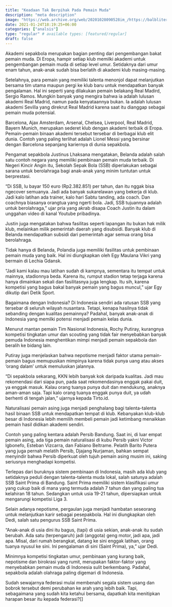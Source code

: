 ```yaml
---
title: "Keadaan Tak Berpihak Pada Pemain Muda"
description: "meta description"
image: "https://web.archive.org/web/20201028090528im_/https://balbliter.id/wp-content/uploads/2020/06/20200608_114524.jpg"
date: 2021-01-24T18:19:25+06:00
categories: ["analsis"]
type: "regular" # available types: [featured/regular]
draft: false
---
```


Akademi sepakbola merupakan bagian penting dari pengembangan bakat pemain muda. Di Eropa, hampir setiap klub memilki akademi untuk pengembangan pemain muda di setiap level umur. Setidaknya dari umur enam tahun, anak-anak sudah bisa berlatih di akademi klub masing-masing.

Setelahnya, para pemain yang memiliki talenta menonjol dapat melanjutkan bersama tim utama maupun pergi ke klub baru untuk mendapatkan banyak pengalaman. Hal ini seperti yang dilakukan pemain belakang Real Madird, Sergio Ramos. Mungkin banyak yang mengira bahwa ia adalah lulusan akademi Real Madrid, namun pada kenyataannya bukan. Ia adalah lulusan akademi Sevilla yang direkrut Real Madrid karena saat itu dianggap sebagai pemain muda potensial.

Barcelona, Ajax Amsterdam, Arsenal, Chelsea, Liverpool, Real Madrid, Bayern Munich, merupakan sederet klub dengan akademi terbaik di Eropa. Pemain-pemain binaan akademi tersebut tersebar di berbagai klub elit dunia. Contoh yang paling terlihat adalah Lionel Messi yang bersinar dengan Barcelona sepanjang kariernya di dunia sepakbola.

Pengamat sepakbola Justinus Lhaksana mengatakan, Belanda adalah salah satu contoh negara yang memiliki pembinaan pemain muda terbaik. Di Negeri Kincir Angin itu, Sekolah Sepak Bola (SSB) diperlakukan sebagai sarana untuk berolahraga bagi anak-anak yang minim tuntutan untuk berprestasi.

“Di SSB, lu bayar 150 euro (Rp2.382.851) per tahun, dan itu nggak bisa ngecover semuanya. Jadi ada banyak sukarelawan yang bekerja di klub. Jadi kalo latihan ada trainer, kalo hari Sabtu tanding, ada coach. Dan coachnya biasanya orangtua yang ngerti bola. Jadi, SSB tujuannya adalah untuk berolahraga,” ujar pria yang akrab disapa Coach Justin itu dalam unggahan video di kanal Youtube pribadinya.

Justin juga mengatakan bahwa fasilitas seperti lapangan itu bukan hak milik klub, melainkan milik pemerintah daerah yang disubsidi. Banyak klub di Belanda mendapatkan subsidi dari pemerintah agar semua orang bisa berolahraga.

Tidak hanya di Belanda, Polandia juga memiliki fasilitas untuk pembinaan pemain muda yang baik. Hal ini diungkapkan oleh Egy Maulana Vikri yang bermain di Lechia Gdansk.

“Jadi kami kalau mau latihan sudah di kampnya, sementara itu tempat untuk mainnya, stadionnya beda. Karena itu, rumput stadion tetap terjaga karena hanya dimainkan sekali dan fasilitasnya juga lengkap. Itu sih, karena kompetisi yang bagus bakal banyak pemain yang bagus muncul,” ujar Egy dikutip dari Detik Sport.

Bagaimana dengan Indonesia? Di Indonesia sendiri ada ratusan SSB yang tersebar di seluruh wilayah nusantara. Tetapi, kenapa hasilnya tidak sebanding dengan kualitas pemainnya? Padahal, banyak anak-anak di Indonesia yang memilki potensi menjadi pemain kelas dunia.

Menurut mantan pemain Tim Nasional Indonesia, Rochy Putiray, kurangnya kompetisi tingkatan umur dan scouting yang tidak fair menyebabkan banyak pemuda Indonesia menghentikan mimpi menjadi pemain sepakbola dan beralih ke bidang lain.

Putiray juga menjelaskan bahwa nepotisme menjadi faktor utama pemain-pemain bagus memupuskan mimpinya karena tidak punya uang atau akses ‘orang dalam’ untuk memuluskan jalannya.

“Di sepakbola sekarang, KKN lebih banyak kok daripada kualitas. Jadi mau rekomendasi dari siapa pun, pada saat rekomendasinya enggak pakai duit, ya enggak masuk. Kalau orang tuanya punya duit dan mendukung, anaknya aman-aman saja. Tapi kalo orang tuanya enggak punya duit, ya udah berhenti di tengah jalan,” ujarnya kepada Tirto.id.

Naturalisasi pemain asing juga menjadi penghalang bagi talenta-talenta hasil binaan SSB untuk mendapatkan tempat di klub. Kebanyakan klub-klub besar di Indonesia lebih memilih membeli pemain jadi ketimbang menaikkan pemain hasil didikan akademi sendiri.

Contoh yang paling kentara adalah Persib Bandung. Saat ini, di luar empat pemain asing, ada tiga pemain naturalisasi di kubu Persib yakni Victor Igbonefo, Esteban Vizcarra, dan Fabiano Beltrame. Pelatih Barito Putera yang juga pernah melatih Persib, Djajang Nurjaman, bahkan sempat menyindir bahwa Persib diperkuat oleh tujuh pemain asing musim ini, saking seriusnya menghadapi kompetisi.

Terlepas dari buruknya sistem pembinaan di Indonesia, masih ada klub yang setidaknya peduli dengan talenta-talenta muda lokal, salah satunya adalah SSB Saint Prima di Bandung. Saint Prima memiliki sistem klasifikasi umur yang cukup baik di mana yang termuda adalah 7 tahun dan yang paling tua kelahiran 18 tahun. Sedangkan untuk usia 19-21 tahun, dipersiapkan untuk mengarungi kompetisi Liga 3.

Selain adanya nepotisme, pergaulan juga menjadi hambatan seseorang untuk melanjutkan karir sebagai pesepakbola. Hal ini diungkapkan oleh Dedi, salah satu pengurus SSB Saint Prima.

“Anak-anak di usia dini itu bagus, (tapi) di usia sekian, anak-anak itu sudah berubah. Ada satu (terpengaruh) jadi (anggota) geng motor, jadi apa, jadi apa. Misal, dari rumah berangkat, datang ke sini enggak latihan, orang tuanya nyusul ke sini. Ini pengalaman di sini (Saint Prima), ya,” ujar Dedi.

Minimnya kompetisi tingkatan umur, pembinaan yang kurang baik, nepotisme dan birokrasi yang rumit, merupakan faktor-faktor yang menyebabkan pemain muda di Indonesia sulit berkembang. Padahal, sepakbola adalah olahraga paling digemari di Indonesia.

Sudah sewajarnya federasi mulai membenahi segala sistem usang dan bobrok tersebut demi perubahan ke arah yang lebih baik. Tapi, sebagaimana yang sudah kita ketahui bersama, dapatkah kita menitipkan harapan besar itu kepada federasi?[]